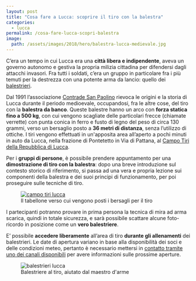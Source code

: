```yaml
---
layout: post
title: "Cosa fare a Lucca: scoprire il tiro con la balestra"
categories:
  - lucca
permalink: /cosa-fare-lucca-scopri-balestra
image:
  path: /assets/images/2018/hero/balestra-lucca-medievale.jpg
---
```


C’era un tempo in cui Lucca era una **città libera e indipendente**, aveva un
governo autonomo e gestiva la propria milizia cittadina per difendersi dagli
attacchi invasori. Fra tutti i soldati, c’era un gruppo in particolare fra i più
temuti per la destrezza con una potente arma da lancio: quello dei
[balestrieri](/lucca-balestrieri-medioevo-storia).

<!-- more -->

Dal 1991 l’associazione [Contrade San Paolino](/about) rievoca le origini e la
storia di Lucca durante il periodo medioevale, occupandosi, fra le altre cose,
del tiro con la **balestra da banco**. Queste balestre hanno un arco con **forza
statica fino a 500 kg**, con cui vengono scagliate delle particolari frecce
(chiamate verrette) con punta conica in ferro e fusto di legno del peso di circa
130 grammi, verso un bersaglio posto a **36 metri di distanza**, senza
l’utilizzo di ottiche. I tiri vengono effettuati in un'apposita area all’aperto
a pochi minuti in auto da Lucca, nella frazione di Pontetetto in Via di Pattana,
al [Campo Tiri della Repubblica di Lucca](https://goo.gl/maps/CjEe8qDagTq).

Per i **gruppi di persone**, è possibile prendere appuntamento per una
**dimostrazione di tiro con la balestra**: dopo una breve introduzione sul
contesto storico di riferimento, si passa ad una vera e propria lezione sui
componenti della balestra e dei suoi principi di funzionamento, per poi
proseguire sulle tecniche di tiro.

<figure class="align-center">
  <a href="{{ 'assets/images/gallery/campo-tiri.jpg' | absolute_url }}">
    <img src="{{ 'assets/images/gallery/campo-tiri.jpg' | absolute_url }}" alt="campo tiri lucca">
  </a>
  <figcaption>Il tabellone verso cui vengono posti i bersagli per il tiro</figcaption>
</figure>

I partecipanti potranno provare in prima persona la tecnica di mira ad arma
scarica, quindi in totale sicurezza, e sarà possibile scattare alcune
foto-ricordo in posizione come un **vero balestriere**.

E’ possibile **accedere liberamente** all’area di tiro **durante gli
allenamenti** dei balestrieri. Le date di apertura variano in base alla
disponibilità dei soci e delle condizioni meteo, pertanto è necessario mettersi
in [contatto tramite uno dei canali disponibili](/contatti) per avere
informazioni sulle prossime aperture.

<figure class="align-center">
    <img src="{{ 'assets/images/gallery/campo-tiri-balestrieri.jpg' | absolute_url }}" alt="balestrieri lucca">
  <figcaption>Balestriere al tiro, aiutato dal maestro d'arme</figcaption>
</figure>